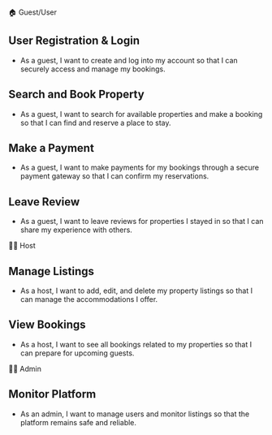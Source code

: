 🏠 Guest/User

## User Registration & Login

- As a guest, I want to create and log into my account so that I can securely access and manage my bookings.

## Search and Book Property

- As a guest, I want to search for available properties and make a booking so that I can find and reserve a place to stay.

## Make a Payment

- As a guest, I want to make payments for my bookings through a secure payment gateway so that I can confirm my reservations.

## Leave Review

- As a guest, I want to leave reviews for properties I stayed in so that I can share my experience with others.

🧑‍💼 Host

## Manage Listings

- As a host, I want to add, edit, and delete my     property listings so that I can manage the accommodations I offer.

## View Bookings

- As a host, I want to see all bookings related to my properties so that I can prepare for upcoming guests.

🧑‍💻 Admin

## Monitor Platform

- As an admin, I want to manage users and monitor listings so that the platform remains safe and reliable.
